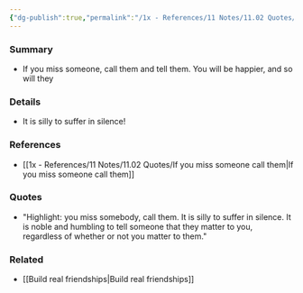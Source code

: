 ```yaml
---
{"dg-publish":true,"permalink":"/1x - References/11 Notes/11.02 Quotes/If you miss someone call them/","title":"If you miss someone call them","created":"2022-11-14T21:29:22.000+03:00","updated":"2024-02-14T20:18:42.369+03:00"}
---
```



### Summary
- If you miss someone, call them and tell them. You will be happier, and so will they

### Details
- It is silly to suffer in silence!

### References
- [[1x - References/11 Notes/11.02 Quotes/If you miss someone call them\|If you miss someone call them]]

### Quotes
- "Highlight: you miss somebody, call them. It is silly to suffer in silence. It is noble and humbling to tell someone that they matter to you, regardless of whether or not you matter to them."

### Related
- [[Build real friendships\|Build real friendships]]
